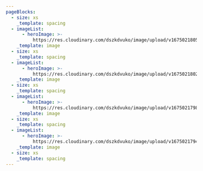 ```yaml
---
pageBlocks:
  - size: xs
    _template: spacing
  - imageList:
      - heroImage: >-
          https://res.cloudinary.com/dszkdvuko/image/upload/v1675021805/Nikola-1-1-1536x864_ijj8ff.jpg
    _template: image
  - size: xs
    _template: spacing
  - imageList:
      - heroImage: >-
          https://res.cloudinary.com/dszkdvuko/image/upload/v1675021802/Nikola-2-1-1536x889_vrxoog.jpg
    _template: image
  - size: xs
    _template: spacing
  - imageList:
      - heroImage: >-
          https://res.cloudinary.com/dszkdvuko/image/upload/v1675021798/Nikola-3-1-1536x864_1_vlz1pf.jpg
    _template: image
  - size: xs
    _template: spacing
  - imageList:
      - heroImage: >-
          https://res.cloudinary.com/dszkdvuko/image/upload/v1675021794/Nikola-4-2-1536x864_gq4aqs.jpg
    _template: image
  - size: xs
    _template: spacing
---
```


